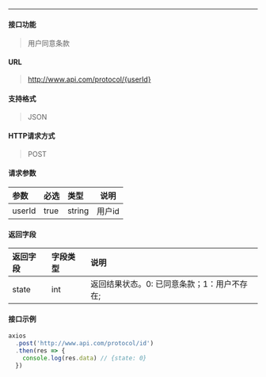 -----------

#### 接口功能

> 用户同意条款

#### URL

> http://www.api.com/protocol/{userId}

#### 支持格式

> JSON

#### HTTP请求方式

> POST

#### 请求参数

|参数|必选|类型|说明|
|:----- |:-------|:-----|----- |
|userId |true |string| 用户id|

#### 返回字段

|返回字段|字段类型|说明 |
|:----- |:------|:----------------------------- |
|state | int |返回结果状态。0: 已同意条款；1：用户不存在;|

#### 接口示例
```js
axios
  .post('http://www.api.com/protocol/id')
  .then(res => {
    console.log(res.data) // {state: 0}
  })
```


